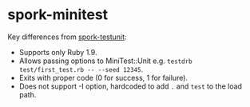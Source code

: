 spork-minitest
==

Key differences from [spork-testunit](https://github.com/sporkrb/spork-testunit):

* Supports only Ruby 1.9.
* Allows passing options to MiniTest::Unit e.g. `testdrb test/first_test.rb -- --seed 12345`.
* Exits with proper code (0 for success, 1 for failure).
* Does not support -I option, hardcoded to add `.` and `test` to the load path.
